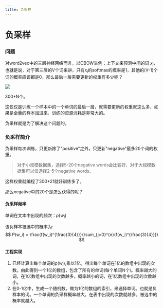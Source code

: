 ```yaml
---
title: 负采样
---
```

# 负采样

### 问题

对word2vec中的三层神经网络而言，以CBOW举例：上下文来预测中间的词 $x_i$，也就是说，对于第三层的V个词来讲，只有$x_i$的softmax的概率是1，其他的(V-1)个词的概率应该都是0，那么最后一层需要更新的权重有多少呢？

![](https://markdocpicture.oss-cn-hangzhou.aliyuncs.com/iPic/2019-04-03-032152.jpg)

300*N个。

这仅仅是训练一个样本中的一个单词的最后一层，就需要更新的权重就这么多，如果是全量的样本加进来，训练的资源消耗是非常大的。

负采样就是为了解决这个问题的。

### 负采样简介

负采样每次训练，只更新除了"positive"之外，只更新"negative"最多20个词的权重。

> 对于小规模数据集，选择5-20个negative words会比较好，对于大规模数据集可以仅选择2-5个negative words。

这样权重就编程了300*21就好训练多了。

那么negative中的20个是怎么获得的呢？

#### 负采样频率

单词在文本中出现的频次：$p(w_i)$

该负样本被选中的概率为:
$$
P(w_i) = \frac{f(w_i)^{\frac{3}{4}}}{\sum_{j=0}^{n}(f(w_i)^{\frac{3}{4}})}
$$

#### 工程实现

1. 已经计算出每个单词的$p(w_i)$,乘以1亿，得出每个单词在1亿的数组中出现的次数。由此得到一个1亿的数组，包含了所有的单词(每个单词N个)。概率越大的词，在1亿数组中出现的次数越多，概率越小的词，在1亿数组中出现的次数越小。
2. 在0-1亿中，生成一个随机数，做为1亿的数组的索引，来选择单词。也就是负样本的词。一个单词的负采样概率越大，在表中出现的次数就越多，被选中的概率就越大。